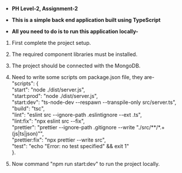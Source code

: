 * **PH Level-2, Assignment-2** </br>
* **This is a simple back end application built using TypeScript** </br>

* **All you need to do is to run this application locally-** </br>

1. First complete the project setup.
2. The required component libraries must be installed.
3. The project should be connected with the MongoDB.
4. Need to write some scripts om package.json file, they are- </br>
"scripts": { </br>
    "start": "node ./dist/server.js", </br>
    "start:prod": "node ./dist/server.js", </br>
    "start:dev": "ts-node-dev --respawn --transpile-only src/server.ts", </br>
    "build": "tsc", </br>
    "lint": "eslint src --ignore-path .eslintignore --ext .ts", </br>
    "lint:fix": "npx eslint src --fix", </br>
    "prettier": "prettier --ignore-path .gitignore --write \"./src/**/*.+(js|ts|json)\"", </br>
    "prettier:fix": "npx prettier --write src", </br>
    "test": "echo \"Error: no test specified\" && exit 1" </br>
  }. </br>

5. Now command "npm run start:dev" to run the project locally.

